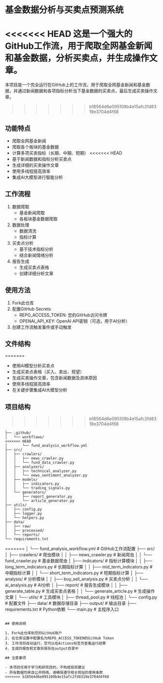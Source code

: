 # 基金数据分析与买卖点预测系统

<<<<<<< HEAD
这是一个强大的GitHub工作流，用于爬取全网基金新闻和基金数据，分析买卖点，并生成操作文章。
=======
本项目是一个完全运行在GitHub上的工作流，用于爬取全网基金新闻和基金数据，并通过新闻数据和各项指标分析当下基金数据的买卖点，最后生成买卖操作文章。
>>>>>>> b18564d6e095109b4e15afc2fd8319e3704d4f68

## 功能特点

- 爬取全网基金新闻
- 爬取各个板块的基金数据
- 计算多项买卖指标（长期、中期、短期）
<<<<<<< HEAD
- 基于新闻数据和指标分析买卖点
- 生成详细的买卖操作文章
- 使用多线程提高效率
- 集成AI大模型进行智能分析

## 工作流程

1. 数据爬取
   - 基金新闻爬取
   - 各板块基金数据爬取
2. 数据处理
   - 数据清洗
   - 指标计算
3. 买卖点分析
   - 基于技术指标分析
   - 结合新闻情绪分析
4. 报告生成
   - 生成买卖点表格
   - 创建详细分析文章

## 使用方法

1. Fork此仓库
2. 配置GitHub Secrets
   - REPO_ACCESS_TOKEN: 您的GitHub访问令牌
   - OPENAI_API_KEY: OpenAI API密钥（可选，用于AI分析）
3. 创建工作流触发事件或手动触发

## 文件结构
=======
- 使用AI模型分析买卖点
- 生成买卖点表格（买入、卖出、观望）
- 生成买卖操作文章，包含新闻数据及具体原因
- 使用多线程提高效率
- 在关键步骤集成AI大模型分析

## 项目结构
>>>>>>> b18564d6e095109b4e15afc2fd8319e3704d4f68

```
├── .github/
│   └── workflows/
<<<<<<< HEAD
│       └── fund_analysis_workflow.yml
├── src/
│   ├── crawlers/
│   │   ├── news_crawler.py
│   │   └── fund_data_crawler.py
│   ├── analyzers/
│   │   ├── technical_analyzer.py
│   │   └── news_sentiment_analyzer.py
│   ├── models/
│   │   ├── indicators.py
│   │   └── trading_signals.py
│   └── generators/
│       ├── report_generator.py
│       └── article_generator.py
├── utils/
│   ├── config.py
│   ├── logger.py
│   └── helpers.py
├── data/
│   ├── raw/
│   ├── processed/
│   └── reports/
└── requirements.txt
```
=======
│       └── fund_analysis_workflow.yml    # GitHub工作流配置
├── src/
│   ├── crawlers/                         # 爬虫模块
│   │   ├── news_crawler.py               # 新闻爬虫
│   │   └── fund_crawler.py               # 基金数据爬虫
│   ├── indicators/                       # 指标计算模块
│   │   ├── long_term_indicators.py       # 长期指标计算
│   │   ├── mid_term_indicators.py        # 中期指标计算
│   │   └── short_term_indicators.py      # 短期指标计算
│   ├── analysis/                         # 分析模块
│   │   ├── buy_sell_analysis.py          # 买卖点分析
│   │   └── ai_analysis.py                # AI分析
│   ├── report/                           # 报告生成模块
│   │   ├── generate_table.py             # 生成买卖点表格
│   │   └── generate_article.py           # 生成操作文章
│   └── utils/                            # 工具模块
│       ├── thread_pool.py                # 线程池
│       └── config.py                     # 配置文件
├── data/                                 # 数据存储目录
├── output/                               # 输出目录
├── requirements.txt                      # Python依赖
└── main.py                               # 主程序入口
```

## 使用说明

1. Fork此仓库到您的GitHub账户
2. 在仓库设置中配置名为REPO_ACCESS_TOKEN的GitHub Token
3. 工作流将自动运行，您可以在Actions标签页查看运行结果
4. 生成的报告和文章将保存在output目录中

## 注意事项

- 本项目仅用于学习和研究目的，不构成投资建议
- 所有数据均来自公开网络，请确保遵守相关网站的使用条款
>>>>>>> b18564d6e095109b4e15afc2fd8319e3704d4f68
